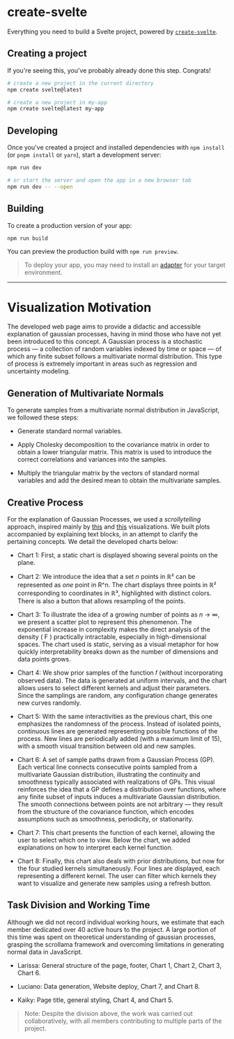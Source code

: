 # create-svelte

Everything you need to build a Svelte project, powered by [`create-svelte`](https://github.com/sveltejs/kit/tree/master/packages/create-svelte).

## Creating a project

If you're seeing this, you've probably already done this step. Congrats!

```bash
# create a new project in the current directory
npm create svelte@latest

# create a new project in my-app
npm create svelte@latest my-app
```

## Developing

Once you've created a project and installed dependencies with `npm install` (or `pnpm install` or `yarn`), start a development server:

```bash
npm run dev

# or start the server and open the app in a new browser tab
npm run dev -- --open
```

## Building

To create a production version of your app:

```bash
npm run build
```

You can preview the production build with `npm run preview`.

> To deploy your app, you may need to install an [adapter](https://kit.svelte.dev/docs/adapters) for your target environment.

---

# Visualization Motivation
The developed web page aims to provide a didactic and accessible explanation of gaussian processes, having in mind those who have not yet been introduced to this concept. A Gaussian process is a stochastic process — a collection of random variables indexed by time or space — of which any finite subset follows a multivariate normal distribution. This type of process is extremely important in areas such as regression and uncertainty modeling.

## Generation of Multivariate Normals
To generate samples from a multivariate normal distribution in JavaScript, we followed these steps:

- Generate standard normal variables.

- Apply Cholesky decomposition to the covariance matrix in order to obtain a lower triangular matrix. This matrix is used to introduce the correct correlations and variances into the samples.

- Multiply the triangular matrix by the vectors of standard normal variables and add the desired mean to obtain the multivariate samples.

## Creative Process
For the explanation of Gaussian Processes, we used a _scrollytelling_ approach, inspired mainly by [this](https://mathisonian.github.io/kde/) and [this](https://github.com/yizhe-ang/k-means-explorable/tree/main) visualizations. We built plots accompanied by explaining text blocks, in an attempt to clarify the pertaining concepts. We detail the developed charts below:

- Chart 1: First, a static chart is displayed showing several points on the plane.

- Chart 2: We introduce the idea that a set _n_ points in ℝ² can be represented as _one_ point in R^n. The chart displays three points in ℝ² corresponding to coordinates in ℝ³, highlighted with distinct colors. There is also a button that allows resampling of the points.

- Chart 3: To illustrate the idea of a growing number of points as _n_ → ∞, we present a scatter plot to represent this phenomenon. The exponential increase in complexity makes the direct analysis of the density \( F \) practically intractable, especially in high-dimensional spaces. The chart used is static, serving as a visual metaphor for how quickly interpretability breaks down as the number of dimensions and data points grows.

- Chart 4: We show prior samples of the function 𝑓 (without incorporating observed data). The data is generated at uniform intervals, and the chart allows users to select different kernels and adjust their parameters. Since the samplings are random, any configuration change generates new curves randomly.

- Chart 5: With the same interactivities as the previous chart, this one emphasizes the randomness of the process. Instead of isolated points, continuous lines are generated representing possible functions of the process. New lines are periodically added (with a maximum limit of 15), with a smooth visual transition between old and new samples.

- Chart 6: A set of sample paths drawn from a Gaussian Process (GP). Each vertical line connects consecutive points sampled from a multivariate Gaussian distribution, illustrating the continuity and smoothness typically associated with realizations of GPs. This visual reinforces the idea that a GP defines a distribution over functions, where any finite subset of inputs induces a multivariate Gaussian distribution. The smooth connections between points are not arbitrary — they result from the structure of the covariance function, which encodes assumptions such as smoothness, periodicity, or stationarity.

- Chart 7: This chart presents the function of each kernel, allowing the user to select which one to view. Below the chart, we added explanations on how to interpret each kernel function.

- Chart 8: Finally, this chart also deals with prior distributions, but now for the four studied kernels simultaneously. Four lines are displayed, each representing a different kernel. The user can filter which kernels they want to visualize and generate new samples using a refresh button.

## Task Division and Working Time
Although we did not record individual working hours, we estimate that each member dedicated over 40 active hours to the project. A large portion of this time was spent on theoretical understanding of gaussian processes, grasping the scrollama framework and overcoming limitations in generating normal data in JavaScript.

- Larissa: General structure of the page, footer, Chart 1, Chart 2, Chart 3, Chart 6. 

- Luciano: Data generation, Website deploy, Chart 7, and Chart 8.

- Kaiky: Page title, general styling, Chart 4, and Chart 5.

> Note: Despite the division above, the work was carried out collaboratively, with all members contributing to multiple parts of the project.
